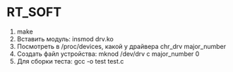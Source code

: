 # RT_SOFT
1. make
2. Вставить модуль: 
insmod drv.ko
3. Посмотреть в /proc/devices, какой у драйвера chr_drv major_number
4. Создать файл устройства:
mknod /dev/drv c major_number 0
5. Для сборки теста:
gcc -o test test.c
